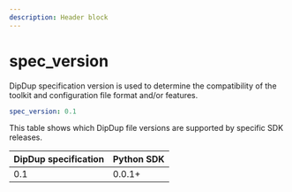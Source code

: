 ```yaml
---
description: Header block
---
```


# spec\_version

DipDup specification version is used to determine the compatibility of the toolkit and configuration file format and/or features.

```yaml
spec_version: 0.1
```

This table shows which DipDup file versions are supported by specific SDK releases.

| DipDup specification | Python SDK |
| :--- | :--- |
| 0.1 | 0.0.1+ |




